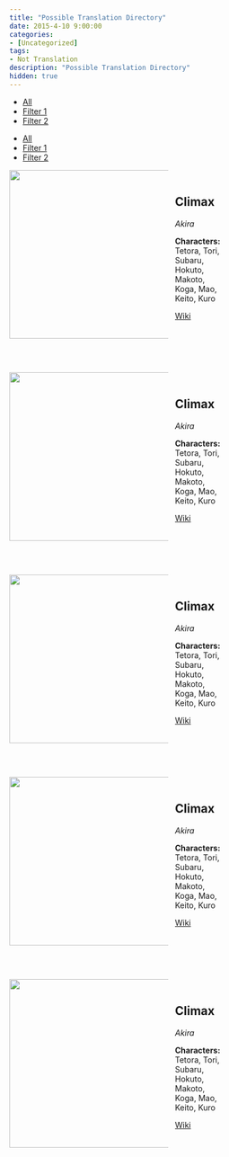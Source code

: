 ```yaml
---
title: "Possible Translation Directory"
date: 2015-4-10 9:00:00
categories:
- [Uncategorized]
tags:
- Not Translation
description: "Possible Translation Directory"
hidden: true
---
```


<link href="https://necolas.github.io/normalize.css/7.0.0/normalize.css" rel="stylesheet">
<script src="https://ajax.googleapis.com/ajax/libs/jquery/1.8.3/jquery.min.js"></script>
<script src="https://unpkg.com/isotope-layout@3/dist/isotope.pkgd.min.js"></script>
<script src="https://static.tumblr.com/p0knose/FpAp5c11c/magnusthemes.combofilters.js"></script>
<script>
$(document).ready(function() {var $container = $(".grid"); // the container with all the elements to filter inside
var filters = {}; //should be outside the scope of the filtering function
/* --- read the documentation on isotope.metafizzy.co for more options --- */
var $grid = $container.isotope({
itemSelector: ".tl", // the elements to filter
percentPosition: true // put true if you use percentage widths, otherwise put false
});
$(".option-set a").click(function(e) {
var $this = $(this); // cache the clicked link
var filterAttr = "data-filter-value";
var filterValue = $this.attr(filterAttr); // cache the filter
var $optionSet = $this.parents(".option-set"); // cache the parent element
var group = $optionSet.attr("data-filter-group"); // cache the parent filter group
var filterGroup = filters[group];
if (!filterGroup) {
filterGroup = filters[group] = [];
}
var $selectAll = $optionSet.find('a['+filterAttr+'=""]'); // the 'select all' button in the current group
var activeClass = "selected", // the class for active links
exclClass = "exclusive"; // the class for exclusive groups
comboFiltering($this,filters,filterAttr,filterValue,$optionSet,group,$selectAll,activeClass,exclClass);
var comboFilter = getComboFilter(filters);
$grid.isotope({
filter: comboFilter
});
$this.toggleClass(activeClass);
e.preventDefault();
});
});
</script>

<style>
.header {
    display: none;
}

.main {
    width: calc(100% - 20px);
}

.main-inner {
    border-radius: initial;
    box-sizing: border-box;
    width: 100%;
    margin-right: 0;
}

.main-inner .post-block {
    box-shadow: none;
}

.footer-inner {
    padding-left: 0px;
}

body {
    background: var(--content-bg-color);
}

.grid {
    display: flex;
    flex-flow: row wrap;
}

.tl {
    box-sizing: border-box;
    width: 400px;
    height: 360px;
}

.box {
    display: flex;

}

.left {
    height: 101%;
    width: 70%;
    flex: 1 0 100px;
}

.left img {
    max-width: 101%;
    object-fit: cover;
    height: 300px;
}

.right {
    height: 101%;
    width: 100%;
    padding: 15px;
    flex: 3 3 250px;
}

.shift-left {
    object-position: 80%;
}

.shift-right {
    object-position: 20%;
}
</style>

<ul class="filter option-set exclusive" data-filter-group="group1">
    <li><a href="#" data-filter-value="" class="selected">All</a></li>
    <li><a href="#" data-filter-value=".event">Filter 1</a></li>
    <li><a href="#" data-filter-value=".scout">Filter 2</a></li>
</ul>

<ul class="filter option-set" data-filter-group="group2">
    <li><a href="#" data-filter-value="" class="selected">All</a></li>
    <li><a href="#" data-filter-value=".g2f1">Filter 1</a></li>
    <li><a href="#" data-filter-value=".g2f2">Filter 2</a></li>
</ul>

<section class="grid">
    <article class="tl event">
        <article class="box">
            <div class="left">
                <img src="https://f005.backblazeb2.com/file/reitoouji/ro_jSO679380afc8pF3.webp?timestamp=1737719986608" class="shift-left">
            </div>
            <div class="right">
                <h2>Climax</h2>
                <i>Akira</i>
                <p><b>Characters: </b>Tetora, Tori, Subaru, Hokuto, Makoto, Koga, Mao, Keito, Kuro</p>
                <a class="second" href="https://ensemble-stars.fandom.com/wiki/Hierarchy">Wiki</a>
            </div>
        </article>
    </article>
    <article class="tl scout">
        <article class="box">
            <div class="left">
                <img src="https://f005.backblazeb2.com/file/reitoouji/ro_6756fd83voAESG50.webp?timestamp=1733754251916" class="stories-image">
            </div>
            <div class="right">
                <h2>Climax</h2>
                <i>Akira</i>
                <p><b>Characters: </b>Tetora, Tori, Subaru, Hokuto, Makoto, Koga, Mao, Keito, Kuro</p>
                <a class="second" href="https://ensemble-stars.fandom.com/wiki/Hierarchy">Wiki</a>
            </div>
        </article>
    </article>
    <article class="tl event">
        <article class="box">
            <div class="left">
                <img src="https://f005.backblazeb2.com/file/reitoouji/ro_gkazX67709a61b95.webp?timestamp=1735432807695" class="stories-image">
            </div>
            <div class="right">
                <h2>Climax</h2>
                <i>Akira</i>
                <p><b>Characters: </b>Tetora, Tori, Subaru, Hokuto, Makoto, Koga, Mao, Keito, Kuro</p>
                <a class="second" href="https://ensemble-stars.fandom.com/wiki/Hierarchy">Wiki</a>
            </div>
        </article>
    </article>
    <article class="tl scout">
        <article class="box">
            <div class="left">
                <img src="/img/es/eventstory/cometshow/chiakibcgframe_300px.jpg" class="stories-image">
            </div>
            <div class="right">
                <h2>Climax</h2>
                <i>Akira</i>
                <p><b>Characters: </b>Tetora, Tori, Subaru, Hokuto, Makoto, Koga, Mao, Keito, Kuro</p>
                <a class="second" href="https://ensemble-stars.fandom.com/wiki/Hierarchy">Wiki</a>
            </div>
        </article>
    </article>
    <article class="tl event">
        <article class="box">
            <div class="left">
                <img src="https://f005.backblazeb2.com/file/reitoouji/ro_jY676719895rCIR2.webp?timestamp=1734809998875" class="shift-right">
            </div>
            <div class="right">
                <h2>Climax</h2>
                <i>Akira</i>
                <p><b>Characters: </b>Tetora, Tori, Subaru, Hokuto, Makoto, Koga, Mao, Keito, Kuro</p>
                <a class="second" href="https://ensemble-stars.fandom.com/wiki/Hierarchy">Wiki</a>
            </div>
        </article>
    </article>
</section>


